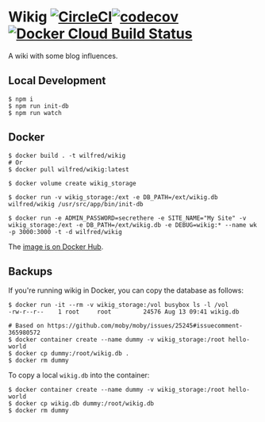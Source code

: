 # Wikig [![CircleCI](https://circleci.com/gh/Wilfred/wikig.svg?style=svg)](https://circleci.com/gh/Wilfred/wikig)[![codecov](https://codecov.io/gh/Wilfred/wikig/branch/master/graph/badge.svg)](https://codecov.io/gh/Wilfred/wikig)[![Docker Cloud Build Status](https://img.shields.io/docker/cloud/build/wilfred/wikig.svg)](https://hub.docker.com/r/wilfred/wikig)

A wiki with some blog influences.

## Local Development

```
$ npm i
$ npm run init-db
$ npm run watch
```

## Docker

```
$ docker build . -t wilfred/wikig
# Or
$ docker pull wilfred/wikig:latest

$ docker volume create wikig_storage

$ docker run -v wikig_storage:/ext -e DB_PATH=/ext/wikig.db wilfred/wikig /usr/src/app/bin/init-db

$ docker run -e ADMIN_PASSWORD=secrethere -e SITE_NAME="My Site" -v wikig_storage:/ext -e DB_PATH=/ext/wikig.db -e DEBUG=wikig:* --name wk -p 3000:3000 -t -d wilfred/wikig
```

The [image is on Docker
Hub](https://hub.docker.com/r/wilfred/wikig).

## Backups

If you're running wikig in Docker, you can copy the database as
follows:

```
$ docker run -it --rm -v wikig_storage:/vol busybox ls -l /vol
-rw-r--r--    1 root     root         24576 Aug 13 09:41 wikig.db

# Based on https://github.com/moby/moby/issues/25245#issuecomment-365980572
$ docker container create --name dummy -v wikig_storage:/root hello-world
$ docker cp dummy:/root/wikig.db .
$ docker rm dummy
```

To copy a local `wikig.db` into the container:

```
$ docker container create --name dummy -v wikig_storage:/root hello-world
$ docker cp wikig.db dummy:/root/wikig.db
$ docker rm dummy
```
